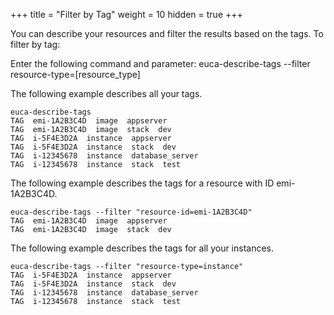 +++
title = "Filter by Tag"
weight = 10
hidden = true
+++

You can describe your resources and filter the results based on the tags. To filter by tag: 

Enter the following command and parameter: 
    euca-describe-tags --filter resource-type=[resource_type]

The following example describes all your tags. 


    euca-describe-tags
    TAG  emi-1A2B3C4D  image  appserver
    TAG  emi-1A2B3C4D  image  stack  dev
    TAG  i-5F4E3D2A  instance  appserver
    TAG  i-5F4E3D2A  instance  stack  dev
    TAG  i-12345678  instance  database_server
    TAG  i-12345678  instance  stack  test

The following example describes the tags for a resource with ID emi-1A2B3C4D. 


    euca-describe-tags --filter "resource-id=emi-1A2B3C4D"
    TAG  emi-1A2B3C4D  image  appserver
    TAG  emi-1A2B3C4D  image  stack  dev

The following example describes the tags for all your instances. 


    euca-describe-tags --filter "resource-type=instance"
    TAG  i-5F4E3D2A  instance  appserver
    TAG  i-5F4E3D2A  instance  stack  dev
    TAG  i-12345678  instance  database_server
    TAG  i-12345678  instance  stack  test

